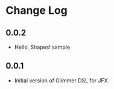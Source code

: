 # Change Log

## 0.0.2

- Hello, Shapes! sample

## 0.0.1

- Initial version of Glimmer DSL for JFX
